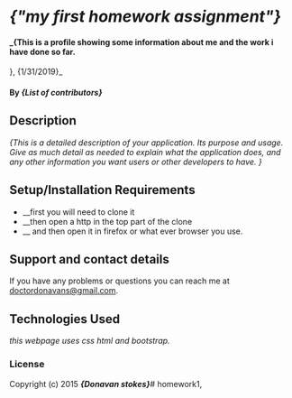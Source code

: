 # _{"my first homework assignment"}_

#### _{This is a profile showing some information about me and the work i have done so far.
}, {1/31/2019}_

#### By _**{List of contributors}**_

## Description

_{This is a detailed description of your application. Its purpose and usage.  Give as much detail as needed to explain what the application does, and any other information you want users or other developers to have. }_

## Setup/Installation Requirements

* __first you will need to clone it
* __then open a http in the top part of the clone
* __ and then open it in firefox or what ever browser you use.

## Support and contact details

If you have any problems or questions you can reach me at doctordonavans@gmail.com.

## Technologies Used

_this webpage uses css html and bootstrap._

### License

Copyright (c) 2015 **_{Donavan stokes}_**# homework1,
